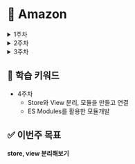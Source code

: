 # 🛒 Amazon

<details>
  <summary>1주차</summary>
  
## 📄 학습 키워드

- 1주차

  - [x] CSS 전처리기, SASS(변수, 함수, 믹스인, 중첩 규칙)
  - [x] 웹 애니메이션

## ✅ 체크리스트

- [ ] 상단 네비게이션

  - [x] HTML,CSS
    - [x] 상단바 검색바 사이즈
    - [ ] 본문 영역 사이즈 고정
  - [x] 배송처 영역
    - [x] 호버시 주소 변경 레이어 출현.
    - [x] 각 호버 영역 벗어나면 모든 레이어 & 효과 사라짐
  - [x] 로그인 영역
    - [x] 메인 페이지 진입 1초 뒤 레이어(로그인 버튼) 출현 애니메이션. 로그인 영역에 호버하기 전까지 유지.
    - [x] 호버시 레이어 확장, 배경 딤 처리
    - [x] 각 호버 영역 벗어나면 모든 레이어 & 효과 사라짐
  - [x] 검색바
    - [x] placeholder 적용

- [x] 히어로 영역 슬라이딩(Carousel)
  - [x] HTML,CSS
  - [x] 좌우 화살표 통해 내용 변경 기능
  - [x] 화살표 누르지 않는 경우 10초마다 다음 내용으로 이동
  - [x] 무한 슬라이딩으로 동작

## 이번 주 만들다가 새로 알게 된거 및 학습 키워드

- css Animation @keyframes
- createDocumentFragment()
- mouse 이벤트
- transitionend
- relatedTarget
- scss 문법들, 소스맵 파일

</details>

<details>
  <summary>2주차</summary>
  
## 📄 학습 키워드

- [x] OOP

## ✅ 체크리스트

### 검색바 만들기

- [x] HTML, CSS

### 추천 검색어, 최근 검색어 노출

#### 공통

- [x] 키보드 화살표 통해 검색어 목록 이동
  - [x] 이동시 배경색 포커싱

#### 검색바 클릭시

- [x] 배경 딤 처리
- [x] 최근 검색어 최대 5개 표시
  - [x] 우측의 X 버튼 클릭 시 해당 검색어 삭제
- [x] 추천 검색어 10개 표시

#### 검색어 입력시

- [x] 실시간 자동 완성 10개 포시

#### 오류

- 검색바가 활성화 되었을 때 딤처리가 되는데, 그때 모달 영역에 들어갔다가 나가면 딤 사라짐

</details>

<details>
  <summary>3주차</summary>
  
## 📄 학습 키워드

- 3주차

  - [x] fetch API, get/post요청
  - [x] Promise
  - [x] mock server(json-server 또는 MSW)

## ✅ 체크리스트

- [x] mock server 연동하기
  - [x] `json-server` or `MSW`
- [ ] 검색창 서버 연동
  - [ ] '검색 자동완성' 데이터 json-server와 연동
  - [ ] get방식으로 query를 보내고 응답데이터 받기
- [x] 슬라이딩 콘텐츠
  - [x] 초기데이터를 json -server와 연동해서 가져오기
- [ ] 좌측 메뉴 영역 개발
  - [x] 메뉴 구조 만들기
  - [x] 애니메이션 효과 부드럽게 적용
  - [x] 초기데이터와 더보기할때 데이터를 구분해서 서버와 통신을 통해서 가져온다.
- [ ] Promise 패턴의 동작 원리 (resolve, reject, then 메서드등) 이해하고 짧게 정리해서 PR에 포함시키기
</details>

## 📄 학습 키워드

- 4주차
  - Store와 View 분리, 모듈을 만들고 연결
  - ES Modules를 활용한 모듈개발

## ✅ 이번주 목표

**store, view 분리해보기**
